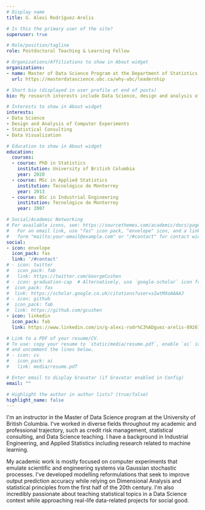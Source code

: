 ```yaml
---
# Display name
title: G. Alexi Rodríguez-Arelis

# Is this the primary user of the site?
superuser: true

# Role/position/tagline
role: Postdoctoral Teaching & Learning Fellow

# Organizations/Affiliations to show in About widget
organizations:
- name: Master of Data Science Program at the Department of Statistics, University of British Columbia
  url: https://masterdatascience.ubc.ca/why-ubc/leadership

# Short bio (displayed in user profile at end of posts)
bio: My research interests include Data Science, design and analysis of computer experiments, and statistical consulting.

# Interests to show in About widget
interests:
- Data Science
- Design and Analysis of Computer Experiments
- Statistical Consulting
- Data Visualization

# Education to show in About widget
education:
  courses:
  - course: PhD in Statistics
    institution: University of British Columbia
    year: 2020
  - course: MSc in Applied Statistics
    institution: Tecnológico de Monterrey
    year: 2013
  - course: BSc in Industrial Engineering
    institution: Tecnológico de Monterrey
    year: 2007

# Social/Academic Networking
# For available icons, see: https://sourcethemes.com/academic/docs/page-builder/#icons
#   For an email link, use "fas" icon pack, "envelope" icon, and a link in the
#   form "mailto:your-email@example.com" or "/#contact" for contact widget.
social:
- icon: envelope
  icon_pack: fas
  link: '/#contact'
# - icon: twitter
#   icon_pack: fab
#   link: https://twitter.com/GeorgeCushen
# - icon: graduation-cap  # Alternatively, use `google-scholar` icon from `ai` icon pack
#  icon_pack: fas
#  link: https://scholar.google.co.uk/citations?user=sIwtMXoAAAAJ
# - icon: github
#  icon_pack: fab
#  link: https://github.com/gcushen
- icon: linkedin
  icon_pack: fab
  link: https://www.linkedin.com/in/g-alexi-rodr%C3%ADguez-arelis-892675165/

# Link to a PDF of your resume/CV.
# To use: copy your resume to `static/media/resume.pdf`, enable `ai` icons in `params.toml`, 
# and uncomment the lines below.
# - icon: cv
#   icon_pack: ai
#   link: media/resume.pdf

# Enter email to display Gravatar (if Gravatar enabled in Config)
email: ""

# Highlight the author in author lists? (true/false)
highlight_name: false
---
```


I'm an instructor in the Master of Data Science program at the University of British Columbia. I've worked in diverse fields throughout my academic and professional trajectory, such as credit risk management, statistical consulting, and Data Science teaching. I have a background in Industrial Engineering, and Applied Statistics including research related to machine learning. 

My academic work is mostly focused on computer experiments that emulate scientific and engineering systems via Gaussian stochastic processes. I've developed modelling reformulations that seek to improve output prediction accuracy while relying on Dimensional Analysis and statistical principles from the first half of the 20th century. I'm also incredibly passionate about teaching statistical topics in a Data Science context while approaching real-life data-related projects for social good.
